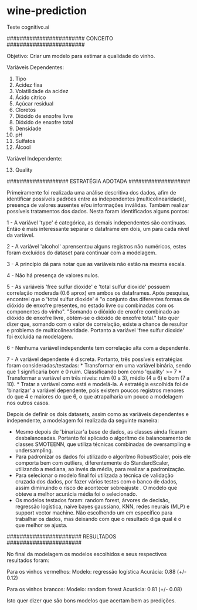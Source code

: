 # wine-prediction
Teste cognitivo.ai

######################## CONCEITO ########################


Objetivo: Criar um modelo para estimar a qualidade do vinho.

Variáveis Dependentes:

1. Tipo
2. Acidez fixa
3. Volatilidade da acidez
4. Ácido cítrico
5. Açúcar residual
6. Cloretos
7. Dióxido de enxofre livre
8. Dióxido de enxofre total
9. Densidade
10. pH
11. Sulfatos
12. Álcool

Variável Independente:

13. Quality

################### ESTRATÉGIA ADOTADA ###################

Primeiramente foi realizada uma análise descritiva dos dados, afim de identificar possíveis padrões entre as independentes (multicolinearidade),
presença de valores ausentes e/ou informações inválidas. Também realizar possíveis tratamentos dos dados. Nesta foram identificados alguns pontos:

  1 - A variável 'type' é categórica, as demais independentes são contínuas. Então é mais interessante separar o dataframe em dois,
  um para cada nível da variável.

  2 - A variável 'alcohol' aprensentou alguns registros não numéricos, estes foram excluídos do dataset para continuar com a modelagem.

  3 - A princípio dá para notar que as variáveis não estão na mesma escala.

  4 - Não há presença de valores nulos.

  5 - As variáveis 'free sulfur dioxide' e 'total sulfur dioxide' possuem correlação moderada (0.6 aprox)
   em ambos os dataframes. Após pesquisa, encontrei que o 'total sulfur dioxide' é "o conjunto das diferentes formas de 
   dióxido de enxofre presentes, no estado livre ou combinadas com os componentes do vinho".
   "Somando o dióxido de enxofre combinado ao dióxido de enxofre livre, obtém-se o dióxido de enxofre total."
   Isto quer dizer que, somando com o valor de correlação, existe a chance de resultar e problema
   de multicolinearidade. Portanto a variável 'free sulfur dioxide' foi excluída na modelagem.

  6 - Nenhuma variável independente tem correlação alta com a dependente.

  7 - A variável dependente é discreta. Portanto, três possíveis estratégias foram consideradas/testadas:
      * Transformar em uma variável binária, sendo que 1 significaria bom e 0 ruim. Classificando bom como 'quality' >= 7
      * Transformar a variável em três níveis: ruim (0 a 3), médio (4 a 6) e bom (7 a 10).
      * Tratar a variável como está e modelá-la.
    A estratégia escolhida foi de 'binarizar' a variável dependente, pois existem poucos registros menores do que 4 e maiores do que 6,
    o que atrapalharia um pouco a modelagem nos outros casos.
    
Depois de definir os dois datasets, assim como as variáveis dependentes e independente, a modelagem foi realizada da seguinte maneira:

- Mesmo depois de 'binarizar'a base de dados, as classes ainda ficaram desbalanceadas. Portanto foi aplicado o algorítmo de balanceamento de classes SMOTEENN, que utiliza técnicas combinadas de oversampling e undersampling.
- Para padronizar os dados foi utilizado o algorítmo RobustScaler, pois ele comporta bem com outliers, diferentemente do StandardScaler,
utilizando a mediana, ao invés da média, para realizar a padronização.
- Para selecionar o modelo final foi utilizada a técnica de validação cruzada dos dados, por fazer vários testes com o banco de dados,
assim diminuindo o risco de acontecer sobreajuste . O modelo que obteve a melhor acurácia média foi o selecionado.
- Os modelos testados foram: random forest, árvores de decisão, regressão logística, naive bayes gaussiano, KNN, redes neurais (MLP) e support vector machine.
 Não escolhendo um em específico para trabalhar os dados, mas deixando com que o resultado diga qual é o que melhor se ajusta.

####################### RESULTADOS #######################

No final da modelagem os modelos escolhidos e seus respectivos resultados foram:

Para os vinhos vermelhos:
  Modelo: regressão logística
  Acurácia: 0.88 (+/- 0.12)

Para os vinhos brancos:
  Modelo: random forest
  Acurácia: 0.81 (+/- 0.08)

Isto quer dizer que são bons modelos que acertam bem as predições.

